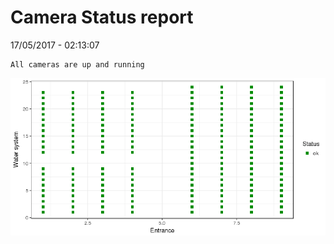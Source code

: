 Camera Status report
================
17/05/2017 - 02:13:07

    All cameras are up and running

![](camreport_files/figure-markdown_github/unnamed-chunk-2-1.png)
